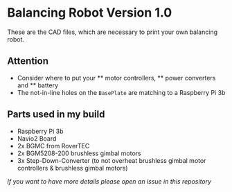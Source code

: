 # Balancing Robot Version 1.0

These are the CAD files, which are necessary to print your own balancing robot.

## Attention

* Consider where to put your 
** motor controllers,
** power converters and
** battery
* The not-in-line holes on the `BasePlate` are matching to a Raspberry Pi 3b

## Parts used in my build

* Raspberry Pi 3b
* Navio2 Board
* 2x BGMC from RoverTEC
* 2x BGM5208-200 brushless gimbal motors
* 3x Step-Down-Converter (to not overheat brushless gimbal motor controllers & brushless gimbal motors) 

*If you want to have more details please open an issue in this repository*

